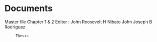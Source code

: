 # Documents
Master file Chapter 1 & 2
Editor : John Roosevelt H Nibato
         John Joseph B Rodriguez
         
         Thesis
